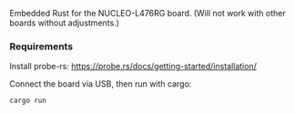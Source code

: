 Embedded Rust for the NUCLEO-L476RG board. (Will not work with other boards without adjustments.)

### Requirements

Install probe-rs: https://probe.rs/docs/getting-started/installation/

Connect the board via USB, then run with cargo:
```bash
cargo run
```
